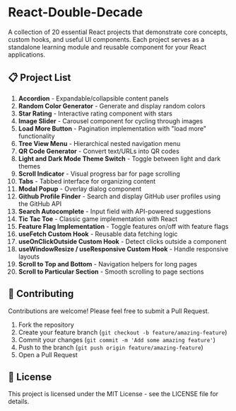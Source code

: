 # React-Double-Decade

A collection of 20 essential React projects that demonstrate core concepts, custom hooks, and useful UI components. Each project serves as a standalone learning module and reusable component for your React applications.

## 📋 Project List

1. **Accordion** - Expandable/collapsible content panels
2. **Random Color Generator** - Generate and display random colors
3. **Star Rating** - Interactive rating component with stars
4. **Image Slider** - Carousel component for cycling through images
5. **Load More Button** - Pagination implementation with "load more" functionality
6. **Tree View Menu** - Hierarchical nested navigation menu
7. **QR Code Generator** - Convert text/URLs into QR codes
8. **Light and Dark Mode Theme Switch** - Toggle between light and dark themes
9. **Scroll Indicator** - Visual progress bar for page scrolling
10. **Tabs** - Tabbed interface for organizing content
11. **Modal Popup** - Overlay dialog component
12. **Github Profile Finder** - Search and display GitHub user profiles using the GitHub API
13. **Search Autocomplete** - Input field with API-powered suggestions
14. **Tic Tac Toe** - Classic game implementation with React
15. **Feature Flag Implementation** - Toggle features on/off with feature flags
16. **useFetch Custom Hook** - Reusable data fetching logic
17. **useOnClickOutside Custom Hook** - Detect clicks outside a component
18. **useWindowResize / useResponsive Custom Hook** - Handle responsive layouts
19. **Scroll to Top and Bottom** - Navigation helpers for long pages
20. **Scroll to Particular Section** - Smooth scrolling to page sections

## 🤝 Contributing

Contributions are welcome! Please feel free to submit a Pull Request.

1. Fork the repository
2. Create your feature branch (`git checkout -b feature/amazing-feature`)
3. Commit your changes (`git commit -m 'Add some amazing feature'`)
4. Push to the branch (`git push origin feature/amazing-feature`)
5. Open a Pull Request

## 📄 License

This project is licensed under the MIT License - see the LICENSE file for details.
